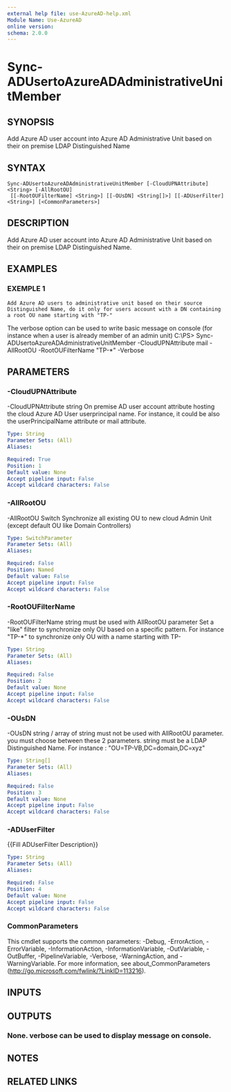 ```yaml
---
external help file: use-AzureAD-help.xml
Module Name: Use-AzureAD
online version:
schema: 2.0.0
---
```


# Sync-ADUsertoAzureADAdministrativeUnitMember

## SYNOPSIS
Add Azure AD user account into Azure AD Administrative Unit based on their on premise LDAP Distinguished Name

## SYNTAX

```
Sync-ADUsertoAzureADAdministrativeUnitMember [-CloudUPNAttribute] <String> [-AllRootOU]
 [[-RootOUFilterName] <String>] [[-OUsDN] <String[]>] [[-ADUserFilter] <String>] [<CommonParameters>]
```

## DESCRIPTION
Add Azure AD user account into Azure AD Administrative Unit based on their on premise LDAP Distinguished Name.

## EXAMPLES

### EXEMPLE 1
```
Add Azure AD users to administrative unit based on their source Distinguished Name, do it only for users account with a DN containing a root OU name starting with "TP-"
```

The verbose option can be used to write basic message on console (for instance when a user is already member of an admin unit)
C:\PS\> Sync-ADUsertoAzureADAdministrativeUnitMember -CloudUPNAttribute mail -AllRootOU -RootOUFilterName "TP-*" -Verbose

## PARAMETERS

### -CloudUPNAttribute
-CloudUPNAttribute string
   On premise AD user account attribute hosting the cloud Azure AD User userprincipal name.
For instance, it could be also the userPrincipalName attribute or mail attribute.

```yaml
Type: String
Parameter Sets: (All)
Aliases:

Required: True
Position: 1
Default value: None
Accept pipeline input: False
Accept wildcard characters: False
```

### -AllRootOU
-AllRootOU Switch
   Synchronize all existing OU to new cloud Admin Unit (except default OU like Domain Controllers)

```yaml
Type: SwitchParameter
Parameter Sets: (All)
Aliases:

Required: False
Position: Named
Default value: False
Accept pipeline input: False
Accept wildcard characters: False
```

### -RootOUFilterName
-RootOUFilterName string
   must be used with AllRootOU parameter
   Set a "like" filter to synchronize only OU based on a specific pattern.
For instance "TP-*" to synchronize only OU with a name starting with TP-

```yaml
Type: String
Parameter Sets: (All)
Aliases:

Required: False
Position: 2
Default value: None
Accept pipeline input: False
Accept wildcard characters: False
```

### -OUsDN
-OUsDN string / array of string
   must not be used with AllRootOU parameter.
you must choose between these 2 parameters.
   string must be a LDAP Distinguished Name.
For instance : "OU=TP-VB,DC=domain,DC=xyz"

```yaml
Type: String[]
Parameter Sets: (All)
Aliases:

Required: False
Position: 3
Default value: None
Accept pipeline input: False
Accept wildcard characters: False
```

### -ADUserFilter
{{Fill ADUserFilter Description}}

```yaml
Type: String
Parameter Sets: (All)
Aliases:

Required: False
Position: 4
Default value: None
Accept pipeline input: False
Accept wildcard characters: False
```

### CommonParameters
This cmdlet supports the common parameters: -Debug, -ErrorAction, -ErrorVariable, -InformationAction, -InformationVariable, -OutVariable, -OutBuffer, -PipelineVariable, -Verbose, -WarningAction, and -WarningVariable.
For more information, see about_CommonParameters (http://go.microsoft.com/fwlink/?LinkID=113216).

## INPUTS

## OUTPUTS

### None. verbose can be used to display message on console.
## NOTES

## RELATED LINKS
